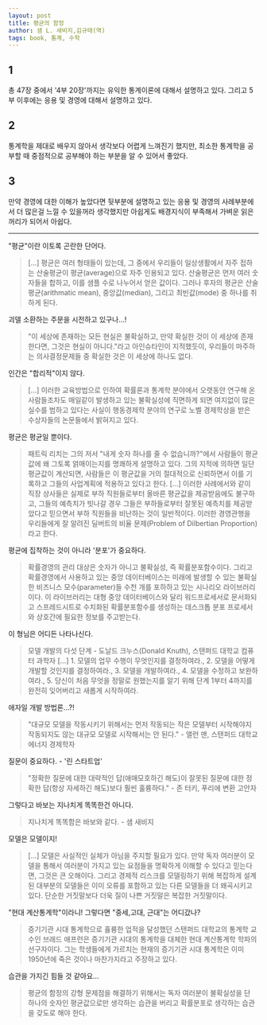 ```yaml
---
layout: post
title: 평균의 함정
author: 샘 L. 새비지,김규태(역)
tags: book, 통계, 수학
---
```


## 1
총 47장 중에서 '4부 20장'까지는 유익한 통계이론에 대해서 설명하고 있다. 그리고 5부 이후에는 응용 및 경영에 대해서 설명하고 있다.

## 2
통계학을 제대로 배우지 않아서 생각보다 어렵게 느껴진기 했지만, 최소한 통계학을 공부할 때 중점적으로 공부해야 하는 부분을 알 수 있어서 좋았다.

## 3
만약 경영에 대한 이해가 높았다면 뒷부분에 설명하고 있는 응용 및 경영의 사례부분에서 더 많은걸 느낄 수 있을꺼라 생각했지만 아쉽게도 배경지식이 부족해서 가벼운 읽은꺼리가 되어서 아쉽다.

-----

"평균"이란 이토록 곤란한 단어다.
> [...] 평균은 여러 형태들이 있는데, 그 중에서 우리들이 일상생활에서 자주 접하는 산술평균이 평균(average)으로 자주 인용되고 있다. 산술평균은 먼저 여러 숫자들을 합하고, 이를 샘플 수로 나누어서 얻은 값이다. 그러나 후자의 평균은 산술평균(arithmatic mean), 중앙값(median), 그리고 최빈값(mode) 중 하나를 취하게 된다.

괴델 소환하는 주문을 시전하고 있구나...!
> "이 세상에 존재하는 모든 현실은 불확실하고, 만약 확실한 것이 이 세상에 존재한다면, 그것은 현실이 아니다."라고 아인슈타인이 지적했듯이, 우리들이 마주하는 의사결정문제들 중 확실한 것은 이 세상에 하나도 없다.

인간은 "합리적"이지 않다.
> [...] 이러한 교육방법으로 인하여 확률론과 통계학 분야에서 오랫동안 연구해 온 사람들조차도 매일같이 발생하고 있는 불확실성에 직면하게 되면 여지없이 많은 실수를 범하고 있다는 사실이 행동경제학 분야의 연구로 노벨 경제학상을 받은 수상자들의 논문들에서 밝혀지고 있다.

평균은 평균일 뿐이다.
> 패트릭 리치는 그의 저서 "내게 숫자 하나를 줄 수 없습니까?"에서 사람들이 평균값에 왜 그토록 얽매이는지를 명쾌하게 설명하고 있다. 그의 지적에 의하면 일단 평균값이 계산되면, 사람들은 이 평균값을 거의 절대적으로 신뢰하면서 이를 기록하고 그들의 사업계획에 적용하고 있다고 한다. [...] 이러한 사례에서와 같이 직장 상사들은 실제로 부하 직원들로부터 올바른 평균값을 제공받음에도 불구하고, 그들의 예측치가 빗나갈 경우 그들은 부하들로부터 잘못된 예측치를 제공받았다고 믿으면서 부하 직원들을 비난하는 것이 일반적이다. 이러한 경영관행을 우리들에게 잘 알려진 딜버트의 비율 문제(Problem of Dilbertian Proportion)라고 한다.

평균에 집착하는 것이 아니라 '분포'가 중요하다.
> 확률경영의 관리 대상은 숫자가 아니고 불확실성, 즉 확률분포함수이다. 그리고 확률경영에서 사용하고 있는 중앙 데이터베이스는 미래에 발생할 수 있는 불확실한 비즈니스 모수(parameter)들 수천 개를 포하하고 있는 시나리오 라이브러리이다. 이 라이브러리는 대형 중앙 데이터베이스와 달리 워드프로세서로 문서화되고 스프레드시트로 수치화된 확률분포함수를 생성하는 데스크톱 분포 프로세서와 상호간에 필요한 정보를 주고받는다.

이 형님은 어디든 나타나신다.
> 모델 개발의 다섯 단계 - 도날드 크누스(Donald Knuth), 스탠퍼드 대학교 컴퓨터 과학자 [...] 1. 모델의 업무 수행이 무엇인지를 결정하여라., 2. 모델을 어떻게 개발할 것인지를 결정하여라., 3. 모델을 개발하여라., 4. 모델을 수정하고 보완하여라., 5. 당신이 처음 무엇을 정말로 원했는지를 알기 위해 단계 1부터 4까지를 완전히 잊어버리고 새롭게 시작하여라.

애자일 개발 방법론...?!
> "대규모 모델을 작동시키기 위해서는 먼저 작동되는 작은 모델부터 시작해야지 작동되지도 않는 대규모 모델로 시작해서는 안 된다." - 앨런 맨, 스탠퍼드 대학교 에너지 경제학자

질문이 중요하다. - '린 스타트업'
> "정확한 질문에 대한 대략적인 답(애매모호하긴 해도)이 잘못된 질문에 대한 정확한 답(항상 자세하긴 해도)보다 훨씬 훌륭하다." - 존 터키, 푸리에 변환 고안자

그렇다고 바보는 지나치게 똑똑한건 아니다.
> 지나치게 똑똑함은 바보와 같다. - 샘 새비지

모델은 모델이지!
> [...] 모델은 사실적인 실체가 아님을 주지할 필요가 있다. 만약 독자 여러분이 모델을 통해서 여러분이 가지고 있는 요점들을 명확하게 이해할 수 있다고 믿는다면, 그것은 큰 오해이다. 그리고 경제적 리스크를 모델링하기 위해 복잡하게 설계된 대부분의 모델들은 이미 오류를 포함하고 있는 다른 모델들을 더 왜곡시키고 있다. 단순한 거짓말보다 더욱 질이 나쁜 거짓말은 복잡한 거짓말이다.

"현대 계산통계학"이라니! 그렇다면 "중세,고대, 근대"는 어디갔나?
> 증기기관 시대 통계학으로 휼륭한 업적을 달성했던 스탠퍼드 대학교의 통계학 교수인 브래드 애프런은 증기기관 시대의 통계학을 대체한 현대 계산통계학 학파의 선구자이다. 그는 학생들에게 가르치는 현재의 증기기관 시대 통계학은 이미 1950년에 죽은 것이나 마찬가지라고 주장하고 있다.

습관을 가지긴 힘들 것 같아요...
> 평균의 함정의 강형 문제점을 해결하기 위해서는 독자 여러분이 불확실성을 단 하나의 숫자인 평균값으로만 생각하는 습관을 버리고 확률분포로 생각하는 습관을 갖도로 해야 한다. 

